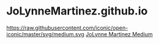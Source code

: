# JoLynneMartinez.github.io
https://raw.githubusercontent.com/iconic/open-iconic/master/svg/medium.svg [JoLynne Martinez Medium](https://medium.com/@jolynnemartinez)
